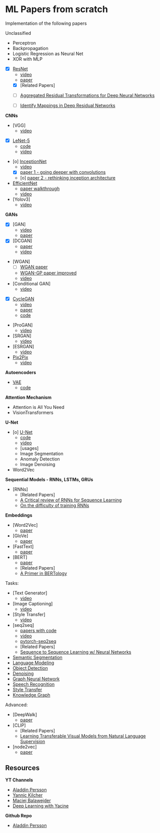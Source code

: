 # ML Papers from scratch

Implementation of the following papers

Unclassified
- Perceptron
- Backpropagation
- Logistic Regression as Neural Net
- XOR with MLP
- [X] [ResNet](https://arxiv.org/pdf/1512.03385)
    * [video](https://www.youtube.com/watch?v=DkNIBBBvcPs&list=PLhhyoLH6IjfxeoooqP9rhU3HJIAVAJ3Vz&index=20)
    * [paper](https://arxiv.org/pdf/1512.03385)
    * [X] [Related Papers]
	+ [ ] [Aggregated Residual Transformations for Deep Neural Networks](https://arxiv.org/pdf/1611.05431)
	+ [ ] [Identify Mappings in Deep Residual Networks](https://arxiv.org/pdf/1603.05027)


**CNNs**
- [VGG]
    * [video](https://www.youtube.com/watch?v=ACmuBbuXn20&list=PLhhyoLH6IjfxeoooqP9rhU3HJIAVAJ3Vz&index=18)
- [X] [LeNet-5](http://vision.stanford.edu/cs598_spring07/papers/Lecun98.pdf)
    * [code](https://www.digitalocean.com/community/tutorials/writing-lenet5-from-scratch-in-python)
    * [video](https://www.youtube.com/watch?v=fcOW-Zyb5Bo&list=PLhhyoLH6IjfxeoooqP9rhU3HJIAVAJ3Vz&index=17)
- [o] [InceptionNet](https://paperswithcode.com/method/inception-v3)
    * [video](https://www.youtube.com/watch?v=uQc4Fs7yx5I&list=PLhhyoLH6IjfxeoooqP9rhU3HJIAVAJ3Vz&index=19)
    * [X] [paper 1 - going deeper with convolutions](https://arxiv.org/pdf/1409.4842)
    * [o] [paper 2 - rethinking inception architecture](https://arxiv.org/pdf/1512.00567v3)
- [EfficientNet](https://paperswithcode.com/method/efficientnet)
    * [paper walkthrough](https://www.youtube.com/watch?v=_OZsGQHB41s)
    * [video](https://www.youtube.com/watch?v=fR_0o25kigM&list=PLhhyoLH6IjfxeoooqP9rhU3HJIAVAJ3Vz&index=21)
- [Yolov3]
    * [video](https://www.youtube.com/watch?v=Grir6TZbc1M&list=PLhhyoLH6IjfxeoooqP9rhU3HJIAVAJ3Vz&index=49)

**GANs**
- [X] [GAN]
    * [video](https://www.youtube.com/watch?v=OljTVUVzPpM&list=PLhhyoLH6IjfxeoooqP9rhU3HJIAVAJ3Vz&index=25)
    * [paper](https://arxiv.org/pdf/1406.2661v1)
- [X] [DCGAN]
    * [paper](https://arxiv.org/pdf/1511.06434)
    * [video](https://www.youtube.com/watch?v=IZtv9s_Wx9I&list=PLhhyoLH6IjfxeoooqP9rhU3HJIAVAJ3Vz&index=26)
- [WGAN]
    * [ ] [WGAN paper](https://arxiv.org/pdf/1701.07875)
    * [WGAN-GP paper improved](https://arxiv.org/abs/1704.00028)
    * [video](https://www.youtube.com/watch?v=pG0QZ7OddX4&list=PLhhyoLH6IjfxeoooqP9rhU3HJIAVAJ3Vz&index=27)
- [Conditional GAN]
    * [video](https://www.youtube.com/watch?v=Hp-jWm2SzR8&list=PLhhyoLH6IjfwIp8bZnzX8QR30TRcHO8Va&index=7&t=138s)
- [X] [CycleGAN](https://paperswithcode.com/method/cyclegan)
    * [video](https://www.youtube.com/watch?v=4LktBHGCNfw&list=PLhhyoLH6IjfxeoooqP9rhU3HJIAVAJ3Vz&index=30)
    * [paper](https://arxiv.org/pdf/1703.10593v7)
    * [code](https://github.com/AquibPy/Cycle-GAN)
- [ProGAN]
    * [video](https://www.youtube.com/watch?v=nkQHASviYac&list=PLhhyoLH6IjfxeoooqP9rhU3HJIAVAJ3Vz&index=31)
- [SRGAN]
    * [video](https://www.youtube.com/watch?v=7FO9qDOhRCc&list=PLhhyoLH6IjfxeoooqP9rhU3HJIAVAJ3Vz&index=32)
- [ESRGAN]
    * [video](https://www.youtube.com/watch?v=ZM4_s5dAWpI&list=PLhhyoLH6IjfxeoooqP9rhU3HJIAVAJ3Vz&index=33)
- [Pix2Pix](https://paperswithcode.com/method/pix2pix)
    * [video](https://www.youtube.com/watch?v=SuddDSqGRzg&list=PLhhyoLH6IjfxeoooqP9rhU3HJIAVAJ3Vz&index=29)

**Autoencoders**

- [VAE](https://paperswithcode.com/method/vae)
    * [code](https://github.com/AntixK/PyTorch-VAE/blob/8700d245a9735640dda458db4cf40708caf2e77f/models/vanilla_vae.py#L8)

**Attention Mechanism**
- Attention is All You Need
- VisionTransformers

**U-Net**
- [o] [U-Net](https://paperswithcode.com/method/u-net)
    * [code](https://github.com/milesial/Pytorch-UNet/tree/67bf11b4db4c5f2891bd7e8e7f58bcde8ee2d2db?tab=readme-ov-file)
    * [video](https://www.youtube.com/watch?v=IHq1t7NxS8k&list=PLhhyoLH6IjfxeoooqP9rhU3HJIAVAJ3Vz&index=43)
    * [usages]
	+ Image Segmentation
	+ Anomaly Detection
	+ Image Denoising
- Word2Vec

**Sequential Models - RNNs, LSTMs, GRUs**
- [RNNs]
    * [Related Papers]
	+ [A Critical review of RNNs for Sequence Learning](https://arxiv.org/pdf/1506.00019)
	+ [On the difficulty of training RNNs](https://arxiv.org/pdf/1211.5063)

**Embeddings**

- [Word2Vec]
    * [paper](https://arxiv.org/pdf/1301.3781)
- [GloVe]
    * [paper](https://nlp.stanford.edu/pubs/glove.pdf)
- [FastText]
    * [paper](https://arxiv.org/pdf/1607.04606)
- [BERT]
    * [paper](https://arxiv.org/pdf/1810.04805)
    * [Related Papers]
	+ [A Primer in BERTology](https://arxiv.org/pdf/2002.12327)

Tasks:
- [Text Generator]
    * [video](https://www.youtube.com/watch?v=WujVlF_6h5A&list=PLhhyoLH6IjfxeoooqP9rhU3HJIAVAJ3Vz&index=34)
- [Image Captioning]
    * [video](https://www.youtube.com/watch?v=y2BaTt1fxJU&list=PLhhyoLH6IjfxeoooqP9rhU3HJIAVAJ3Vz&index=22)
- [Style Transfer]
    * [video](https://www.youtube.com/watch?v=imX4kSKDY7s&list=PLhhyoLH6IjfxeoooqP9rhU3HJIAVAJ3Vz&index=23)
- [seq2seq]
    * [papers with code](https://paperswithcode.com/methods/category/sequence-to-sequence-models)
    * [video](https://www.youtube.com/watch?v=EoGUlvhRYpk&list=PLhhyoLH6IjfxeoooqP9rhU3HJIAVAJ3Vz&index=39)
    * [pytorch-seq2seq](https://github.com/bentrevett/pytorch-seq2seq)
    * [Related Papers]
	+ [Sequence to Sequence Learning w/ Neural Networks](https://arxiv.org/pdf/1409.3215)
- [Semantic Segmentation](https://paperswithcode.com/task/semantic-segmentation)
- [Language Modeling](https://paperswithcode.com/task/language-modelling)
- [Object Detection](https://paperswithcode.com/task/object-detection)
- [Denoising](https://paperswithcode.com/task/denoising)
- [Graph Neural Network](https://paperswithcode.com/task/graph-neural-network)
- [Speech Recognition](https://paperswithcode.com/task/speech-recognition)
- [Style Transfer](https://paperswithcode.com/task/style-transfer)
- [Knowledge Graph](https://paperswithcode.com/task/knowledge-graphs)


Advanced:
- [DeepWalk]
    * [paper](https://arxiv.org/pdf/1403.6652)
- [CLIP]
    * [Related Papers]
	+ [Learning Transferable Visual Models from Natural Language Supervision](https://arxiv.org/pdf/2103.00020)
- [node2vec]
    * [paper](https://arxiv.org/pdf/1607.00653)

## Resources

**YT Channels**
- [Aladdin Persson](https://www.youtube.com/@AladdinPersson)
- [Yannic Kilcher](https://www.youtube.com/@YannicKilcher)
- [Maciej Balawejder](https://www.youtube.com/@maciejbalawejder)
- [Deep Learning with Yacine](https://www.youtube.com/@deeplearningexplained/videos)

**Github Repo**
- [Aladdin Persson](https://github.com/aladdinpersson/Machine-Learning-Collection)


